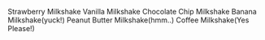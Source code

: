 Strawberry Milkshake
Vanilla Milkshake
Chocolate Chip Milkshake
Banana Milkshake(yuck!)
Peanut Butter Milkshake(hmm..)
Coffee Milkshake(Yes Please!)
